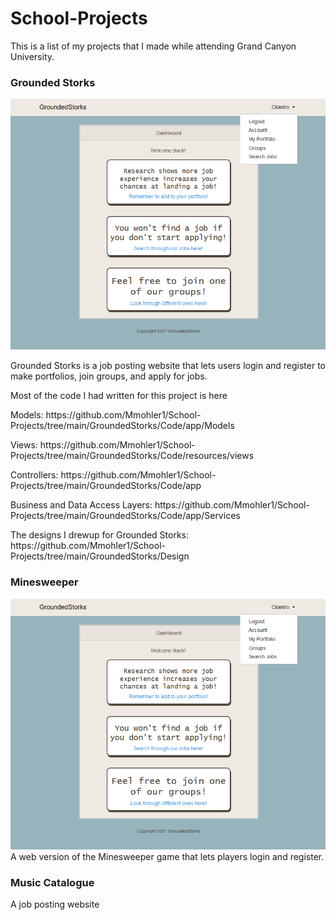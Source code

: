 # School-Projects

This is a list of my projects that I made while attending Grand Canyon University.


<h3>Grounded Storks</h3>

![Image of Grounded Storks](https://github.com/Mmohler1/School-Projects/blob/main/GroundedStorks/Design/Screenshot/GS-1.PNG)
<p>Grounded Storks is a job posting website that lets users login and register to make portfolios, join groups, and apply for jobs. 
</p>

<p>Most of the code I had written for this project is here</p>
<p>Models: https://github.com/Mmohler1/School-Projects/tree/main/GroundedStorks/Code/app/Models </p>
<p>Views: https://github.com/Mmohler1/School-Projects/tree/main/GroundedStorks/Code/resources/views </p>
<p>Controllers: https://github.com/Mmohler1/School-Projects/tree/main/GroundedStorks/Code/app </p>
<p>Business and Data Access Layers: https://github.com/Mmohler1/School-Projects/tree/main/GroundedStorks/Code/app/Services </p>

<p>The designs I drewup for Grounded Storks: https://github.com/Mmohler1/School-Projects/tree/main/GroundedStorks/Design </p>


<h3>Minesweeper</h3>

![Image of Grounded Storks](https://github.com/Mmohler1/School-Projects/blob/main/GroundedStorks/Design/Screenshot/GS-1.PNG)
A web version of the Minesweeper game that lets players login and register.


<h3>Music Catalogue</h3>

A job posting website 
